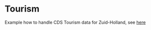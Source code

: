 # Tourism

 Example how to handle CDS Tourism data for Zuid-Holland, see [here](https://climate-adaptation-services-cas.github.io/Tourism/Tourism_Zuid-Holland.html)
